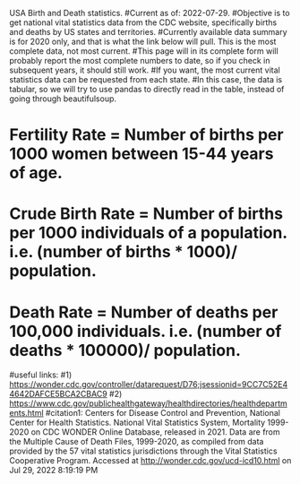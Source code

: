USA Birth and Death statistics.
#Current as of: 2022-07-29.
#Objective is to get national vital statistics data from the CDC website, specifically births and deaths by US states and territories.
#Currently available data summary is for 2020 only, and that is what the link below will pull. This is the most complete data, not most current.
#This page will in its complete form will probably report the most complete numbers to date, so if you check in subsequent years, it should still work.
#If you want, the most current vital statistics data can be requested from each state.
#In this case, the data is tabular, so we will try to use pandas to directly read in the table, instead of going through beautifulsoup.
# Fertility Rate = Number of births per 1000 women between 15-44 years of age.
# Crude Birth Rate = Number of births per 1000 individuals of a population. i.e. (number of births * 1000)/ population.
# Death Rate = Number of deaths per 100,000 individuals. i.e. (number of deaths * 100000)/ population.
#useful links:
#1) https://wonder.cdc.gov/controller/datarequest/D76;jsessionid=9CC7C52E44642DAFCE5BCA2CBAC9
#2) https://www.cdc.gov/publichealthgateway/healthdirectories/healthdepartments.html
#citation1: Centers for Disease Control and Prevention, National Center for Health Statistics. National Vital Statistics System, Mortality 1999-2020 on CDC WONDER Online Database, released in 2021. Data are from the Multiple Cause of Death Files, 1999-2020, as compiled from data provided by the 57 vital statistics jurisdictions through the Vital Statistics Cooperative Program. Accessed at http://wonder.cdc.gov/ucd-icd10.html on Jul 29, 2022 8:19:19 PM
